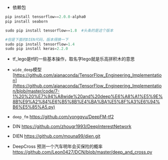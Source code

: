 + 依赖包
```python
pip install tensorflow==2.0.0-alpha0
pip install seaborn

sudo pip install tensorflow==1.8  #头条的是这个版本

#但是下面的DIEN代码，版本得换一下
sudo pip install tensorflow=1.4
sudo pip install keras=2.2.0
```

+ tf\_lego是tf的一些基本操作，取名字lego就是乐高拼积木的意思

+ `wide_deep`模型
    [https://github.com/aianaconda/TensorFlow_Engineering_Implementation](https://github.com/aianaconda/TensorFlow_Engineering_Implementation/blob/master/code/7-1%20%20%E7%94%A8wide%20and%20deep%E6%A8%A1%E5%9E%8B%E9%A2%84%E6%B5%8B%E4%BA%BA%E5%8F%A3%E6%94%B6%E5%85%A5.py)

+ `deep_fm`
    https://github.com/yongqyu/DeepFM-tf2

+ DIN
    https://github.com/zhougr1993/DeepInterestNetwork

+ DIEN
     https://github.com/mouna99/dien.git

+ DeepCross 预测一个汽车明年会买保险的概率
    https://github.com/Leon0427/DCN/blob/master/deep_and_cross.py



